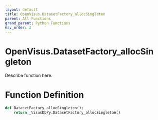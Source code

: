 ```yaml
---
layout: default
title: OpenVisus.DatasetFactory_allocSingleton
parent: All Functions
grand_parent: Python Functions
nav_order: 2
---
```


# OpenVisus.DatasetFactory_allocSingleton

Describe function here.

# Function Definition

```python
def DatasetFactory_allocSingleton():
    return _VisusDbPy.DatasetFactory_allocSingleton()
```